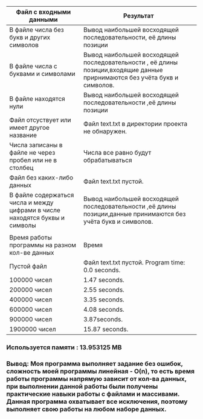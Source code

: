 | Файл с входными данными  | Результат |
| ------------- | ------------- |
| В файле числа без букв и других символов | Вывод наибольшей восходящей последовательности, её длины позиции |
| В файле числа с буквами и символами | Вывод наибольшей восходящей последовательности , её длины позиции,входящие данные прирнимаются без учёта букв и символов.  |
| В файле находятся нули | Вывод наибольшей восходящей последовательности ,её длины позиции  |
| Файл отсуствует или имеет другое название| Файл text.txt в директории проекта не обнаружен.|
| Числа записаны в файле не через пробел или не в столбец | Числа все равно будут обрабатываться | 
| Файл без каких-либо данных | Файл text.txt пустой. |
| В файле содержаться числа и между цифрами в числе находятся буквы и символы| Вывод наибольшей восходящей последовательности ,её длины позиции,данные принимаются без учёта букв и символов.|
| | |
| Время работы программы на разном кол-ве данных | Время |
| Пустой файл | Файл text.txt пустой. Program time: 0.0 seconds. |
| 100000 чисел | 1.47 seconds.|
| 200000 чисел | 2.55 seconds.
| 400000 чисел | 3.35 seconds.|
| 600000 чисел | 4.08 seconds.||
| 900000 чисел | 3.87seconds.|
| 1900000 чисел | 15.87 seconds.|

### Используется памяти : 13.953125 MB
### Вывод: Моя программа выполняет задание без ошибок, сложность моей программы линейная - O(n), то есть время работы программы напрямую зависит от кол-ва данных, при выполнении данной работы были получены практические навыки работы с файлами и массивами. Данная программа охватывает все исключения, поэтому выполняет свою работы на любом наборе данных.

